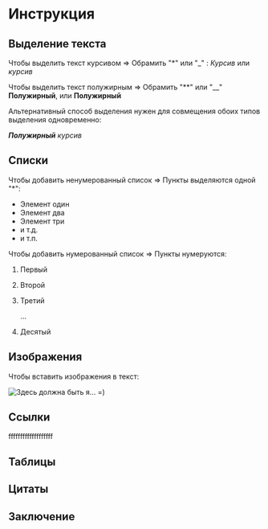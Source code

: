 # Инструкция

## Выделение текста
Чтобы выделить текст курсивом => Обрамить "*" или "_" :  _Курсив_ или *курсив*

Чтобы выделить текст полужирным => Обрамить "**" или "__"
**Полужирный**, или __Полужирный__

Альтернативный способ выделения нужен для совмещения обоих типов выделения одновременно:

*__Полужирный__ курсив*

## Списки

Чтобы добавить ненумерованный список => Пункты выделяются одной "*":
* Элемент один
* Элемент два
* Элемент три
* и т.д.
* и т.п.

Чтобы добавить нумерованный список => Пункты нумеруются:
1. Первый
2. Второй
3. Третий

   ... 

10. Десятый

## Изображения

Чтобы вставить изображения в текст:

![Здесь должна быть я... =)](TayaInakova.jfif)

## Ссылки
fffffffffffffffffff
## Таблицы

## Цитаты

## Заключение